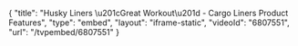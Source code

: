 {
    "title": "Husky Liners \u201cGreat Workout\u201d  - Cargo Liners Product Features",
    "type": "embed",
    "layout": "iframe-static",
    "videoId": "6807551",
    "url": "\/tvpembed\/6807551"
}